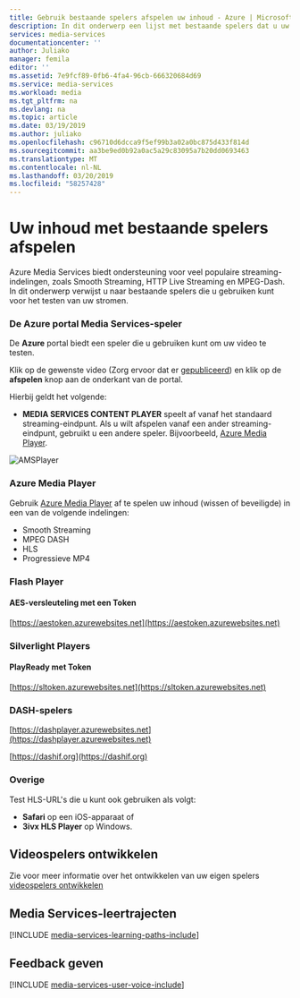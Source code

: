 ```yaml
---
title: Gebruik bestaande spelers afspelen uw inhoud - Azure | Microsoft Docs
description: In dit onderwerp een lijst met bestaande spelers dat u uw inhoud om af te spelen gebruiken kunt.
services: media-services
documentationcenter: ''
author: Juliako
manager: femila
editor: ''
ms.assetid: 7e9fcf89-0fb6-4fa4-96cb-666320684d69
ms.service: media-services
ms.workload: media
ms.tgt_pltfrm: na
ms.devlang: na
ms.topic: article
ms.date: 03/19/2019
ms.author: juliako
ms.openlocfilehash: c96710d6dcca9f5ef99b3a02a0bc875d433f814d
ms.sourcegitcommit: aa3be9ed0b92a0ac5a29c83095a7b20dd0693463
ms.translationtype: MT
ms.contentlocale: nl-NL
ms.lasthandoff: 03/20/2019
ms.locfileid: "58257428"
---
```

# <a name="playing-your-content-with-existing-players"></a>Uw inhoud met bestaande spelers afspelen
Azure Media Services biedt ondersteuning voor veel populaire streaming-indelingen, zoals Smooth Streaming, HTTP Live Streaming en MPEG-Dash. In dit onderwerp verwijst u naar bestaande spelers die u gebruiken kunt voor het testen van uw stromen.

### <a name="the-azure-portal-media-services-content-player"></a>De Azure portal Media Services-speler
De **Azure** portal biedt een speler die u gebruiken kunt om uw video te testen.

Klik op de gewenste video (Zorg ervoor dat er [gepubliceerd](media-services-portal-publish.md)) en klik op de **afspelen** knop aan de onderkant van de portal.

Hierbij geldt het volgende:

* **MEDIA SERVICES CONTENT PLAYER** speelt af vanaf het standaard streaming-eindpunt. Als u wilt afspelen vanaf een ander streaming-eindpunt, gebruikt u een andere speler. Bijvoorbeeld, [Azure Media Player](https://amsplayer.azurewebsites.net/azuremediaplayer.html).

![AMSPlayer][AMSPlayer]

### <a name="azure-media-player"></a>Azure Media Player
Gebruik [Azure Media Player](https://amsplayer.azurewebsites.net/azuremediaplayer.html) af te spelen uw inhoud (wissen of beveiligde) in een van de volgende indelingen:

* Smooth Streaming
* MPEG DASH
* HLS
* Progressieve MP4

### <a name="flash-player"></a>Flash Player
#### <a name="aes-encrypted-with-token"></a>AES-versleuteling met een Token
[https://aestoken.azurewebsites.net](https://aestoken.azurewebsites.net)

### <a name="silverlight-players"></a>Silverlight Players

#### <a name="playready-with-token"></a>PlayReady met Token
[https://sltoken.azurewebsites.net](https://sltoken.azurewebsites.net)

### <a name="dash-players"></a>DASH-spelers
[https://dashplayer.azurewebsites.net](https://dashplayer.azurewebsites.net)

[https://dashif.org](https://dashif.org)

### <a name="other"></a>Overige
Test HLS-URL's die u kunt ook gebruiken als volgt:

* **Safari** op een iOS-apparaat of
* **3ivx HLS Player** op Windows.

## <a name="developing-video-players"></a>Videospelers ontwikkelen
Zie voor meer informatie over het ontwikkelen van uw eigen spelers [videospelers ontwikkelen](media-services-develop-video-players.md)

## <a name="media-services-learning-paths"></a>Media Services-leertrajecten
[!INCLUDE [media-services-learning-paths-include](../../../includes/media-services-learning-paths-include.md)]

## <a name="provide-feedback"></a>Feedback geven
[!INCLUDE [media-services-user-voice-include](../../../includes/media-services-user-voice-include.md)]

[AMSPlayer]: ./media/media-services-playback-content-with-existing-players/media-services-portal-player.png
